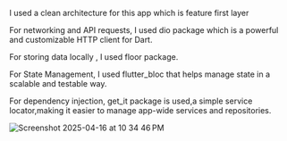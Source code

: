 I used a clean architecture for this app which is feature first layer

For networking and API requests, I used dio package which is a powerful and customizable HTTP client for Dart.

For storing data locally , I used floor package. 

For State Management, I used flutter_bloc that helps manage state in a scalable and testable way.

For dependency injection, get_it package is used,a simple service locator,making it easier to manage app-wide services and repositories.

![Screenshot 2025-04-16 at 10 34 46 PM](https://github.com/user-attachments/assets/60f6f16d-bcf7-441f-9d9a-5bcb11a14dc5)
